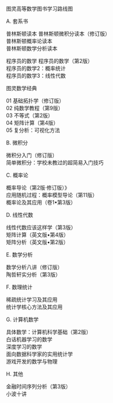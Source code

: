 图灵高等数学图书学习路线图

A. 套系书

普林斯顿读本
  普林斯顿微积分读本（修订版）  
  普林斯顿概率论读本  
  普林斯顿数学分析读本  

程序员的数学
  程序员的数学（第2版）  
  程序员的数学2：概率统计  
  程序员的数学3：线性代数  

图灵数学经典

01 基础拓扑学（修订版）  
02 纯数学教程（第9版）  
03 不等式（第2版）  
04 矩阵计算（第4版）  
05 复分析：可视化方法  

B. 微积分

微积分入门（修订版）  
简单微积分：学校未教过的超简易入门技巧  

C. 概率论  

概率导论（第2版·修订版）》  
应用随机过程：概率模型导论（第11版）  
概率论及其应用（卷1•第3版）  

D. 线性代数  

线性代数应该这样学（第3版）  
矩阵计算（英文版•第4版）  
矩阵分析（英文版•第2版）  

E. 数学分析  

数学分析八讲（修订版）  
陶哲轩实分析（第3版）  

F. 数理统计  

稀疏统计学习及其应用  
统计学核心方法及其应用  

G. 计算机数学  

具体数学：计算机科学基础（第2版）  
白话机器学习的数学  
深度学习的数学  
面向数据科学家的实用统计学  
游戏开发的数学与物理  

H. 其他  

金融时间序列分析（第3版）  
小波十讲  
